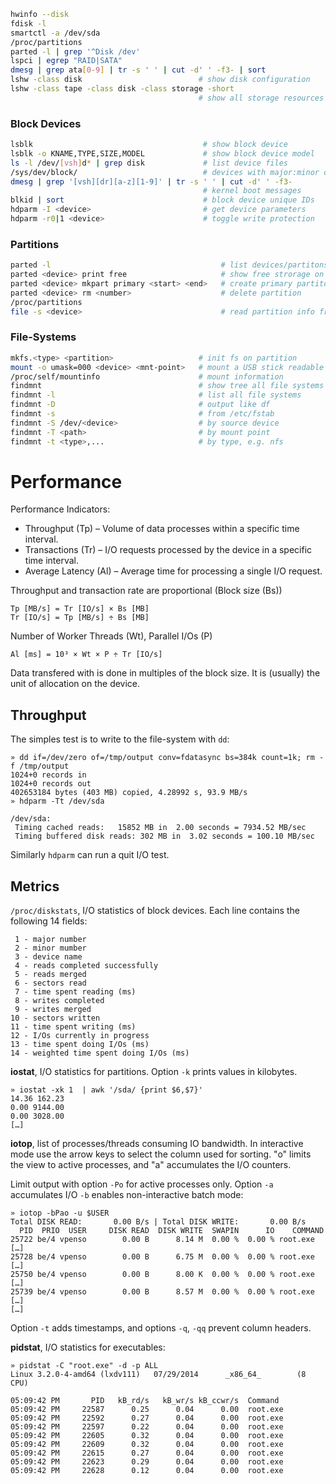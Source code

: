 
```bash
hwinfo --disk
fdisk -l
smartctl -a /dev/sda
/proc/partitions
parted -l | grep '^Disk /dev'
lspci | egrep "RAID|SATA"
dmesg | grep ata[0-9] | tr -s ' ' | cut -d' ' -f3- | sort
lshw -class disk                          # show disk configuration
lshw -class tape -class disk -class storage -short
                                          # show all storage resources
```

### Block Devices

```bash
lsblk                                      # show block device
lsblk -o KNAME,TYPE,SIZE,MODEL             # show block device model              
ls -l /dev/[vsh]d* | grep disk             # list device files
/sys/dev/block/                            # devices with major:minor device numbers
dmesg | grep '[vsh][dr][a-z][1-9]' | tr -s ' ' | cut -d' ' -f3-
                                           # kernel boot messages
blkid | sort                               # block device unique IDs
hdparm -I <device>                         # get device parameters
hdparm -r0|1 <device>                      # toggle write protection
```

### Partitions

```bash
parted -l                                      # list devices/partitons
parted <device> print free                     # show free strorage on device
parted <device> mkpart primary <start> <end>   # create primary partiton
parted <device> rm <number>                    # delete partition
/proc/partitions
file -s <device>                               # read partition info from device
```

### File-Systems

```bash
mkfs.<type> <partition>                   # init fs on partition
mount -o umask=000 <device> <mnt-point>   # mount a USB stick readable for all
/proc/self/mountinfo                      # mount information
findmnt                                   # show tree all file systems
findmnt -l                                # list all file systems
findmnt -D                                # output like df
findmnt -s                                # from /etc/fstab
findmnt -S /dev/<device>                  # by source device
findmnt -T <path>                         # by mount point
findmnt -t <type>,...                     # by type, e.g. nfs
```

# Performance

Performance Indicators:

* Throughput (Tp) – Volume of data processes within a specific time interval.
* Transactions (Tr) – I/O requests processed by the device in a specific time interval.
* Average Latency (Al) – Average time for processing a single I/O request.

Throughput and transaction rate are proportional (Block size (Bs))

    Tp [MB/s] = Tr [IO/s] × Bs [MB]
    Tr [IO/s] = Tp [MB/s] ÷ Bs [MB]

Number of Worker Threads (Wt), Parallel I/Os (P)

    Al [ms] = 10³ × Wt × P ÷ Tr [IO/s]

Data transfered with is done in multiples of the block size. It is (usually) the unit of allocation on the device.

## Throughput

The simples test is to write to the file-system with `dd`:

    » dd if=/dev/zero of=/tmp/output conv=fdatasync bs=384k count=1k; rm -f /tmp/output
    1024+0 records in
    1024+0 records out
    402653184 bytes (403 MB) copied, 4.28992 s, 93.9 MB/s
    » hdparm -Tt /dev/sda

    /dev/sda:
     Timing cached reads:   15852 MB in  2.00 seconds = 7934.52 MB/sec
     Timing buffered disk reads: 302 MB in  3.02 seconds = 100.10 MB/sec

Similarly `hdparm` can run a quit I/O test.

## Metrics

`/proc/diskstats`, I/O statistics of block devices. Each line contains the following 14 fields:

     1 - major number
     2 - minor mumber
     3 - device name
     4 - reads completed successfully
     5 - reads merged
     6 - sectors read
     7 - time spent reading (ms)
     8 - writes completed
     9 - writes merged
    10 - sectors written
    11 - time spent writing (ms)
    12 - I/Os currently in progress
    13 - time spent doing I/Os (ms)
    14 - weighted time spent doing I/Os (ms)

**iostat**, I/O statistics for partitions. Option `-k` prints values in kilobytes.

    » iostat -xk 1  | awk '/sda/ {print $6,$7}'                  
    14.36 162.23
    0.00 9144.00
    0.00 3028.00
    […]

**iotop**, list of processes/threads consuming IO bandwidth. In interactive mode use the arrow keys to select the column used for sorting. "o" limits the view to active processes, and "a" accumulates the I/O counters.

Limit output with option `-Po` for active processes only. Option `-a` accumulates I/O `-b` enables non-interactive batch mode:

    » iotop -bPao -u $USER
    Total DISK READ:       0.00 B/s | Total DISK WRITE:       0.00 B/s
      PID  PRIO  USER     DISK READ  DISK WRITE  SWAPIN      IO    COMMAND
    25722 be/4 vpenso        0.00 B      8.14 M  0.00 %  0.00 % root.exe […]
    25728 be/4 vpenso        0.00 B      6.75 M  0.00 %  0.00 % root.exe […]
    25750 be/4 vpenso        0.00 B      8.00 K  0.00 %  0.00 % root.exe […]
    25739 be/4 vpenso        0.00 B      8.57 M  0.00 %  0.00 % root.exe […]
    […]

Option `-t` adds timestamps, and options `-q`, `-qq` prevent column headers.

**pidstat**, I/O statistics for executables:

    » pidstat -C "root.exe" -d -p ALL
    Linux 3.2.0-4-amd64 (lxdv111)   07/29/2014      _x86_64_        (8 CPU)

    05:09:42 PM       PID   kB_rd/s   kB_wr/s kB_ccwr/s  Command
    05:09:42 PM     22587      0.25      0.04      0.00  root.exe
    05:09:42 PM     22592      0.27      0.04      0.00  root.exe
    05:09:42 PM     22597      0.22      0.04      0.00  root.exe
    05:09:42 PM     22605      0.32      0.04      0.00  root.exe
    05:09:42 PM     22609      0.32      0.04      0.00  root.exe
    05:09:42 PM     22615      0.27      0.04      0.00  root.exe
    05:09:42 PM     22623      0.29      0.04      0.00  root.exe
    05:09:42 PM     22628      0.12      0.04      0.00  root.exe
